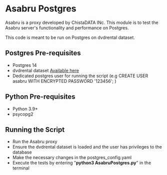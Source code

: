 # Asabru Postgres
Asabru is a proxy developed by ChistaDATA INc. This module is to test the Asabru server's functionality and performance on Postgres.

This code is meant to be run on Postgres on dvdrental dataset.


## Postgres Pre-requisites
* Postgres 14
* dvdrental dataset [Available here](https://www.postgresqltutorial.com/postgresql-getting-started/postgresql-sample-database/)
* Dedicated postgres user for running the script (e.g CREATE USER asabru WITH ENCRYPTED PASSWORD '123456';
)

## Python Pre-requisites
* Python 3.9+
* psycopg2

## Running the Script
* Run the Asabru proxy
* Ensure the dvdrental dataset is loaded and the user has privileges to the database
* Make the necessary changes in the postgres_config.yaml
* Execute the tests by entering  "**python3 AsabruPostgres.py**" in the terminal